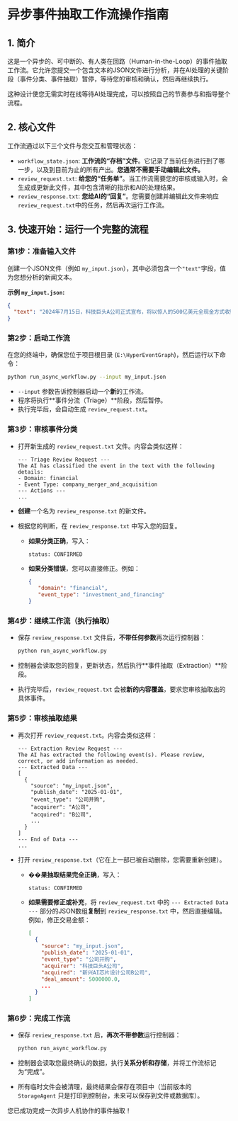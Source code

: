 # 异步事件抽取工作流操作指南

## 1. 简介

这是一个异步的、可中断的、有人类在回路（Human-in-the-Loop）的事件抽取工作流。它允许您提交一个包含文本的JSON文件进行分析，并在AI处理的关键阶段（事件分类、事件抽取）暂停，等待您的审核和确认，然后再继续执行。

这种设计使您无需实时在线等待AI处理完成，可以按照自己的节奏参与和指导整个流程。

## 2. 核心文件

工作流通过以下三个文件与您交互和管理状态：

-   `workflow_state.json`: **工作流的“存档”文件**。它记录了当前任务进行到了哪一步，以及到目前为止的所有产出。**您通常不需要手动编辑此文件。**
-   `review_request.txt`: **给您的“任务单”**。当工作流需要您的审核或输入时，会生成或更新此文件，其中包含清晰的指示和AI的处理结果。
-   `review_response.txt`: **您给AI的“回复”**。您需要创建并编辑此文件来响应`review_request.txt`中的任务，然后再次运行工作流。

## 3. 快速开始：运行一个完整的流程

### 第1步：准备输入文件

创建一个JSON文件（例如 `my_input.json`），其中必须包含一个`"text"`字段，值为您想分析的新闻文本。

**示例 `my_input.json`:**
```json
{
  "text": "2024年7月15日，科技巨头A公司正式宣布，将以惊人的500亿美元全现金方式收购新兴AI芯片设计公司B公司。此次收购旨在强化A公司在人工智能领域的硬件布局。"
}
```

### 第2步：启动工作流

在您的终端中，确保您位于项目根目录 (`E:\HyperEventGraph`)，然后运行以下命令：

```bash
python run_async_workflow.py --input my_input.json
```

-   `--input` 参数告诉控制器启动一个**新**的工作流。
-   程序将执行**事件分流（Triage）**阶段，然后暂停。
-   执行完毕后，会自动生成 `review_request.txt`。

### 第3步：审核事件分类

-   打开新生成的 `review_request.txt` 文件。内容会类似这样：

    ```
    --- Triage Review Request ---
    The AI has classified the event in the text with the following details:
    - Domain: financial
    - Event Type: company_merger_and_acquisition
    --- Actions ---
    ...
    ```

-   **创建**一个名为 `review_response.txt` 的新文件。
-   根据您的判断，在 `review_response.txt` 中写入您的回复。

    -   **如果分类正确**，写入：
        ```
        status: CONFIRMED
        ```
    -   **如果分类错误**，您可以直接修正。例如：
        ```json
        {
           "domain": "financial",
           "event_type": "investment_and_financing"
        }
        ```

### 第4步：继续工作流（执行抽取）

-   保存 `review_response.txt` 文件后，**不带任何参数**再次运行控制器：

    ```bash
    python run_async_workflow.py
    ```

-   控制器会读取您的回复，更新状态，然后执行**事件抽取（Extraction）**阶段。
-   执行完毕后，`review_request.txt` 会被**新的内容覆盖**，要求您审核抽取出的具体事件。

### 第5步：审核抽取结果

-   再次打开 `review_request.txt`。内容会类似这样：

    ```
    --- Extraction Review Request ---
    The AI has extracted the following event(s). Please review, correct, or add information as needed.
    --- Extracted Data ---
    [
      {
        "source": "my_input.json",
        "publish_date": "2025-01-01",
        "event_type": "公司并购",
        "acquirer": "A公司",
        "acquired": "B公司",
        ...
      }
    ]
    --- End of Data ---
    ...
    ```

-   打开 `review_response.txt`（它在上一部已被自动删除，您需要重新创建）。

    -   **��果抽取结果完全正确**，写入：
        ```
        status: CONFIRMED
        ```
    -   **如果需要修正或补充**，将 `review_request.txt` 中的 `--- Extracted Data ---` 部分的JSON数组**复制**到 `review_response.txt` 中，然后直接编辑。例如，修正交易金额：
        ```json
        [
          {
            "source": "my_input.json",
            "publish_date": "2025-01-01",
            "event_type": "公司并购",
            "acquirer": "科技巨头A公司",
            "acquired": "新兴AI芯片设计公司B公司",
            "deal_amount": 5000000.0,
            ...
          }
        ]
        ```

### 第6步：完成工作流

-   保存 `review_response.txt` 后，**再次不带参数**运行控制器：

    ```bash
    python run_async_workflow.py
    ```

-   控制器会读取您最终确认的数据，执行**关系分析和存储**，并将工作流标记为“完成”。
-   所有临时文件会被清理，最终结果会保存在项目中（当前版本的 `StorageAgent` 只是打印到控制台，未来可以保存到文件或数据库）。

您已成功完成一次异步人机协作的事件抽取！

